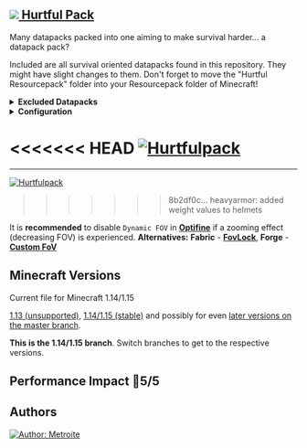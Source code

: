 ## [<img src="https://i.imgur.com/BjfNPDg.gif"> Hurtful Pack](https://download.metroite.de/#/home?url=https://github.com/Metroite/datapacks/tree/1.14/Hurtful%20Pack&rootDirectory=false)

Many datapacks packed into one aiming to make survival harder... a datapack pack?

Included are all survival oriented datapacks found in this repository. They might have slight changes to them. Don't forget to move the "Hurtful Resourcepack" folder into your Resourcepack folder of Minecraft!

<details>
<summary><b>Excluded Datapacks</b></summary>
<br>

+ [spectatorrevive](https://www.metroite.de/spectatorrevive)
+ [voiddimension](https://www.metroite.de/voiddimension)
+ [worseoldpvp](https://www.metroite.de/worseoldpvp)

</details>
<details>
<summary><b>Configuration</b></summary>
<br>

Specific datapacks can be turned off by setting *$\<name of the datapack\>$* in *hp.storeboard* to 0 (1 is default): `/scoreboard players set $<name of the datapack>$ hp.storeboard 0`

</details>

<<<<<<< HEAD
<a href="https://download.metroite.de/#/home?url=https://github.com/Metroite/datapacks/tree/1.14/Hurtful%20Pack&rootDirectory=false" rel="HeEelLp!">![Hurtfulpack](Hurtfulpack.png?raw=true "HeEelLp!")</a>
=======
****

<a href="https://download.metroite.de/#/home?url=https://github.com/Metroite/datapacks/tree/master/Hurtful%20Pack&rootDirectory=false" rel="HeEelLp!">![Hurtfulpack](Hurtfulpack.png?raw=true "HeEelLp!")</a>
>>>>>>> 8b2df0c... heavyarmor: added weight values to helmets

It is **recommended** to disable `Dynamic FOV` in [**Optifine**](https://optifine.net/downloads) if a zooming effect (decreasing FOV) is experienced. **Alternatives:** **Fabric** - [**FovLock**](https://github.com/ChloeDawn/FovLock/releases), **Forge** - [**Custom FoV**](https://www.curseforge.com/minecraft/mc-mods/custom-fov)

## Minecraft Versions

Current file for Minecraft 1.14/1.15

[1.13 (unsupported)](https://github.com/Metroite/datapacks/tree/1.13), [1.14/1.15 (stable)](https://stable.metroite.de/) and possibly for even [later versions on the master branch](https://www.metroite.de/).

**This is the 1.14/1.15 branch**. Switch branches to get to the respective versions.

## Performance Impact &#x1F534;5/5

## Authors

<a href="https://github.com/Metroite"><img src="https://img.shields.io/badge/Author-Metroite-blue" alt="Author: Metroite"></a>
